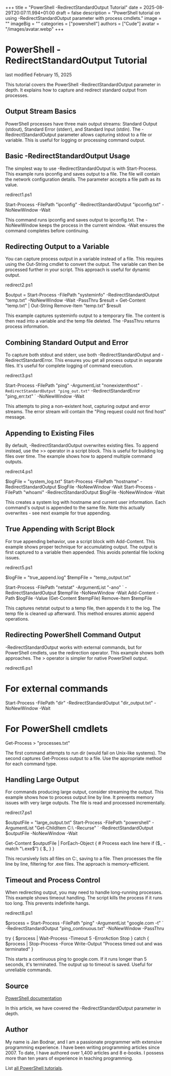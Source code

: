 +++
title = "PowerShell -RedirectStandardOutput Tutorial"
date = 2025-08-29T20:07:11.994+01:00
draft = false
description = "PowerShell tutorial on using -RedirectStandardOutput parameter with process cmdlets."
image = ""
imageBig = ""
categories = ["powershell"]
authors = ["Cude"]
avatar = "/images/avatar.webp"
+++

# PowerShell -RedirectStandardOutput Tutorial

last modified February 15, 2025

This tutorial covers the PowerShell -RedirectStandardOutput parameter in depth.
It explains how to capture and redirect standard output from processes.

## Output Stream Basics

PowerShell processes have three main output streams: Standard Output (stdout),
Standard Error (stderr), and Standard Input (stdin). The -RedirectStandardOutput
parameter allows capturing stdout to a file or variable. This is useful for
logging or processing command output.

## Basic -RedirectStandardOutput Usage

The simplest way to use -RedirectStandardOutput is with Start-Process. This
example runs ipconfig and saves output to a file. The file will contain the
network configuration details. The parameter accepts a file path as its value.

redirect1.ps1
  

Start-Process -FilePath "ipconfig" -RedirectStandardOutput "ipconfig.txt" -NoNewWindow -Wait

This command runs ipconfig and saves output to ipconfig.txt. The -NoNewWindow
keeps the process in the current window. -Wait ensures the command completes
before continuing.

## Redirecting Output to a Variable

You can capture process output in a variable instead of a file. This requires
using the Out-String cmdlet to convert the output. The variable can then be
processed further in your script. This approach is useful for dynamic output.

redirect2.ps1
  

$output = Start-Process -FilePath "systeminfo" -RedirectStandardOutput "temp.txt" -NoNewWindow -Wait -PassThru
$result = Get-Content "temp.txt" | Out-String
Remove-Item "temp.txt"
$result

This example captures systeminfo output to a temporary file. The content is then
read into a variable and the temp file deleted. The -PassThru returns process
information.

## Combining Standard Output and Error

To capture both stdout and stderr, use both -RedirectStandardOutput and
-RedirectStandardError. This ensures you get all process output in separate
files. It's useful for complete logging of command execution.

redirect3.ps1
  

Start-Process -FilePath "ping" -ArgumentList "nonexistenthost" `
    -RedirectStandardOutput "ping_out.txt" `
    -RedirectStandardError "ping_err.txt" `
    -NoNewWindow -Wait

This attempts to ping a non-existent host, capturing output and error streams.
The error stream will contain the "Ping request could not find host" message.

## Appending to Existing Files

By default, -RedirectStandardOutput overwrites existing files. To append instead,
use the &gt;&gt; operator in a script block. This is useful for building log files
over time. The example shows how to append multiple command outputs.

redirect4.ps1
  

$logFile = "system_log.txt"
Start-Process -FilePath "hostname" -RedirectStandardOutput $logFile -NoNewWindow -Wait
Start-Process -FilePath "whoami" -RedirectStandardOutput $logFile -NoNewWindow -Wait

This creates a system log with hostname and current user information. Each
command's output is appended to the same file. Note this actually overwrites -
see next example for true appending.

## True Appending with Script Block

For true appending behavior, use a script block with Add-Content. This example
shows proper technique for accumulating output. The output is first captured to
a variable then appended. This avoids potential file locking issues.

redirect5.ps1
  

$logFile = "true_append.log"
$tempFile = "temp_output.txt"

Start-Process -FilePath "netstat" -ArgumentList "-ano" `
    -RedirectStandardOutput $tempFile -NoNewWindow -Wait
Add-Content -Path $logFile -Value (Get-Content $tempFile)
Remove-Item $tempFile

This captures netstat output to a temp file, then appends it to the log. The
temp file is cleaned up afterward. This method ensures atomic append operations.

## Redirecting PowerShell Command Output

-RedirectStandardOutput works with external commands, but for PowerShell cmdlets,
use the redirection operator. This example shows both approaches. The &gt; operator
is simpler for native PowerShell output.

redirect6.ps1
  

# For external commands
Start-Process -FilePath "dir" -RedirectStandardOutput "dir_output.txt" -NoNewWindow -Wait

# For PowerShell cmdlets
Get-Process &gt; "processes.txt"

The first command attempts to run dir (would fail on Unix-like systems). The
second captures Get-Process output to a file. Use the appropriate method for
each command type.

## Handling Large Output

For commands producing large output, consider streaming the output. This example
shows how to process output line by line. It prevents memory issues with very
large outputs. The file is read and processed incrementally.

redirect7.ps1
  

$outputFile = "large_output.txt"
Start-Process -FilePath "powershell" -ArgumentList "Get-ChildItem C:\ -Recurse" `
    -RedirectStandardOutput $outputFile -NoNewWindow -Wait

Get-Content $outputFile | ForEach-Object {
    # Process each line here
    if ($_ -match "\.exe$") { $_ }
}

This recursively lists all files on C:\, saving to a file. Then processes the
file line by line, filtering for .exe files. The approach is memory-efficient.

## Timeout and Process Control

When redirecting output, you may need to handle long-running processes. This
example shows timeout handling. The script kills the process if it runs too
long. This prevents indefinite hangs.

redirect8.ps1
  

$process = Start-Process -FilePath "ping" -ArgumentList "google.com -t" `
    -RedirectStandardOutput "ping_continuous.txt" -NoNewWindow -PassThru

try {
    $process | Wait-Process -Timeout 5 -ErrorAction Stop
}
catch {
    $process | Stop-Process -Force
    Write-Output "Process timed out and was terminated"
}

This starts a continuous ping to google.com. If it runs longer than 5 seconds,
it's terminated. The output up to timeout is saved. Useful for unreliable
commands.

## Source

[PowerShell documentation](https://docs.microsoft.com/en-us/powershell/)

In this article, we have covered the -RedirectStandardOutput parameter in depth.

## Author

My name is Jan Bodnar, and I am a passionate programmer with extensive
programming experience. I have been writing programming articles since 2007.
To date, I have authored over 1,400 articles and 8 e-books. I possess more
than ten years of experience in teaching programming.

List [all PowerShell tutorials](/powershell/).